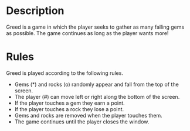 # Description
Greed is a game in which the player seeks to gather as many falling gems as possible. The game continues as long as the player wants more!


# Rules
Greed is played according to the following rules.

- Gems (*) and rocks (o) randomly appear and fall from the top of the screen.
- The player (#) can move left or right along the bottom of the screen.
- If the player touches a gem they earn a point.
- If the player touches a rock they lose a point.
- Gems and rocks are removed when the player touches them.
- The game continues until the player closes the window.

